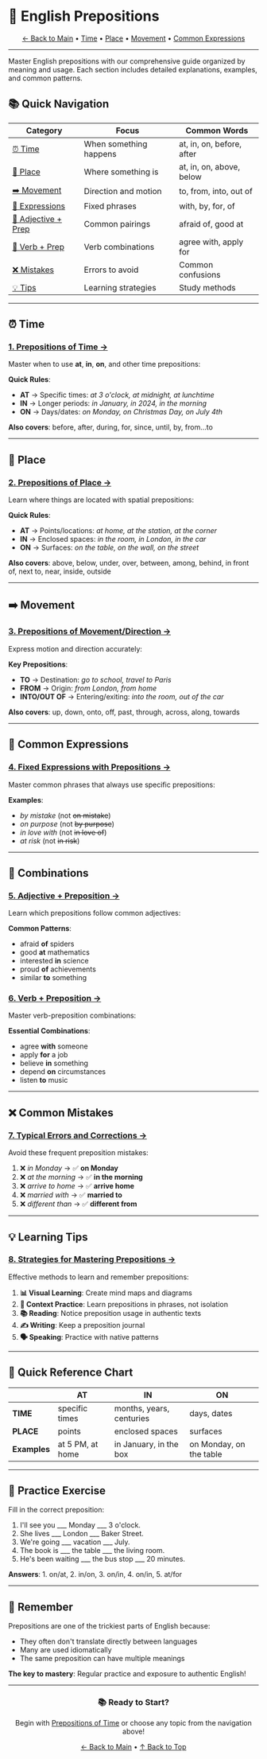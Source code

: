 # 📍 English Prepositions

<div align="center">

[← Back to Main](../) • [Time](#-time) • [Place](#-place) • [Movement](#-movement) • [Common Expressions](#-common-expressions)

</div>

---

Master English prepositions with our comprehensive guide organized by meaning and usage. Each section includes detailed explanations, examples, and common patterns.

## 📚 Quick Navigation

<div align="center">

| Category | Focus | Common Words |
|----------|-------|--------------|
| [⏰ Time](01-time.md) | When something happens | at, in, on, before, after |
| [📍 Place](02-place.md) | Where something is | at, in, on, above, below |
| [➡️ Movement](03-movement-direction.md) | Direction and motion | to, from, into, out of |
| [💬 Expressions](04-common-expressions.md) | Fixed phrases | with, by, for, of |
| [🔗 Adjective + Prep](05-adjective-combinations.md) | Common pairings | afraid of, good at |
| [🔄 Verb + Prep](06-verb-combinations.md) | Verb combinations | agree with, apply for |
| [❌ Mistakes](07-common-mistakes.md) | Errors to avoid | Common confusions |
| [💡 Tips](08-learning-tips.md) | Learning strategies | Study methods |

</div>

---

## ⏰ Time

### [1. Prepositions of Time →](01-time.md)

Master when to use **at**, **in**, **on**, and other time prepositions:

**Quick Rules**:
- **AT** → Specific times: *at 3 o'clock, at midnight, at lunchtime*
- **IN** → Longer periods: *in January, in 2024, in the morning*
- **ON** → Days/dates: *on Monday, on Christmas Day, on July 4th*

**Also covers**: before, after, during, for, since, until, by, from...to

---

## 📍 Place

### [2. Prepositions of Place →](02-place.md)

Learn where things are located with spatial prepositions:

**Quick Rules**:
- **AT** → Points/locations: *at home, at the station, at the corner*
- **IN** → Enclosed spaces: *in the room, in London, in the car*
- **ON** → Surfaces: *on the table, on the wall, on the street*

**Also covers**: above, below, under, over, between, among, behind, in front of, next to, near, inside, outside

---

## ➡️ Movement

### [3. Prepositions of Movement/Direction →](03-movement-direction.md)

Express motion and direction accurately:

**Key Prepositions**:
- **TO** → Destination: *go to school, travel to Paris*
- **FROM** → Origin: *from London, from home*
- **INTO/OUT OF** → Entering/exiting: *into the room, out of the car*

**Also covers**: up, down, onto, off, past, through, across, along, towards

---

## 💬 Common Expressions

### [4. Fixed Expressions with Prepositions →](04-common-expressions.md)

Master common phrases that always use specific prepositions:

**Examples**:
- *by mistake* (not ~~on mistake~~)
- *on purpose* (not ~~by purpose~~)
- *in love with* (not ~~in love of~~)
- *at risk* (not ~~in risk~~)

---

## 🔗 Combinations

### [5. Adjective + Preposition →](05-adjective-combinations.md)

Learn which prepositions follow common adjectives:

**Common Patterns**:
- afraid **of** spiders
- good **at** mathematics
- interested **in** science
- proud **of** achievements
- similar **to** something

### [6. Verb + Preposition →](06-verb-combinations.md)

Master verb-preposition combinations:

**Essential Combinations**:
- agree **with** someone
- apply **for** a job
- believe **in** something
- depend **on** circumstances
- listen **to** music

---

## ❌ Common Mistakes

### [7. Typical Errors and Corrections →](07-common-mistakes.md)

Avoid these frequent preposition mistakes:

1. ❌ *in Monday* → ✅ **on Monday**
2. ❌ *at the morning* → ✅ **in the morning**
3. ❌ *arrive to home* → ✅ **arrive home**
4. ❌ *married with* → ✅ **married to**
5. ❌ *different than* → ✅ **different from**

---

## 💡 Learning Tips

### [8. Strategies for Mastering Prepositions →](08-learning-tips.md)

Effective methods to learn and remember prepositions:

1. **📊 Visual Learning**: Create mind maps and diagrams
2. **🎯 Context Practice**: Learn prepositions in phrases, not isolation
3. **📚 Reading**: Notice preposition usage in authentic texts
4. **✍️ Writing**: Keep a preposition journal
5. **🗣️ Speaking**: Practice with native patterns

---

## 🎯 Quick Reference Chart

<div align="center">

| | AT | IN | ON |
|---|----|----|-----|
| **TIME** | specific times | months, years, centuries | days, dates |
| **PLACE** | points | enclosed spaces | surfaces |
| **Examples** | at 5 PM, at home | in January, in the box | on Monday, on the table |

</div>

---

## 📝 Practice Exercise

Fill in the correct preposition:

1. I'll see you ___ Monday ___ 3 o'clock.
2. She lives ___ London ___ Baker Street.
3. We're going ___ vacation ___ July.
4. The book is ___ the table ___ the living room.
5. He's been waiting ___ the bus stop ___ 20 minutes.

**Answers**: 1. on/at, 2. in/on, 3. on/in, 4. on/in, 5. at/for

---

## 🌟 Remember

Prepositions are one of the trickiest parts of English because:
- They often don't translate directly between languages
- Many are used idiomatically
- The same preposition can have multiple meanings

**The key to mastery**: Regular practice and exposure to authentic English!

---

<div align="center">

### 📚 Ready to Start?

Begin with [Prepositions of Time](01-time.md) or choose any topic from the navigation above!

[← Back to Main](../) • [↑ Back to Top](#-english-prepositions)

</div>